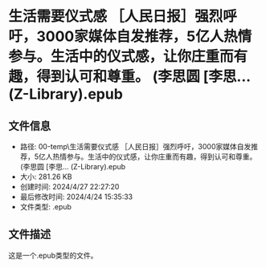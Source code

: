 ﻿# 生活需要仪式感 ［人民日报］强烈呼吁，3000家媒体自发推荐，5亿人热情参与。生活中的仪式感，让你庄重而有趣，得到认可和尊重。 (李思圆 [李思... (Z-Library).epub

## 文件信息
- 路径: 00-temp\生活需要仪式感 ［人民日报］强烈呼吁，3000家媒体自发推荐，5亿人热情参与。生活中的仪式感，让你庄重而有趣，得到认可和尊重。 (李思圆 [李思... (Z-Library).epub
- 大小: 281.26 KB
- 创建时间: 2024/4/27 22:27:20
- 最后修改时间: 2024/4/24 15:35:33
- 文件类型: .epub

## 文件描述
这是一个.epub类型的文件。

